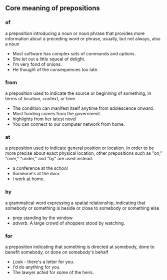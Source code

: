 ## Core meaning of prepositions

### of
a preposition introducing a noun or noun phrase that provides more information about a preceding word or phrase, usually, but not always, also a noun
- Most software has complex sets of commands and options.
- She let out a little squeal of delight.
- I'm very fond of onions.
- He thought of the consequences too late.

### from
a preposition used to indicate the source or beginning of something, in terms of location, context, or time
- The condition can manifest itself anytime from adolescence onward.
- Most funding comes from the government.
- highlights from her latest novel
- You can connect to our computer network from home.


### at
a preposition used to indicate general position or location. In order to be more precise about exact physical location, other prepositions such as "on," "over," "under," and "by" are used instead.
- a conference at the school
- Someone's at the door.
- I work at home.


### by
a grammatical word expressing a spatial relationship, indicating that somebody or something is beside or close to somebody or something else
- prep standing by the window
- *adverb.* A large crowd of shoppers stood by watching.


### for

a preposition indicating that something is directed at somebody, done to benefit somebody, or done on somebody's behalf
- Look - there's a letter for you.
- I'd do anything for you.
- The lawyer acted for some of the heirs.
